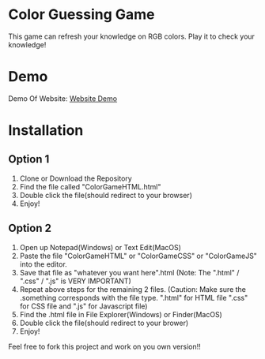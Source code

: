 # Color Guessing Game
This game can refresh your knowledge on RGB colors. Play it to check your knowledge!

# Demo
Demo Of Website: [Website Demo](https://imgur.com/gallery/jXdPwwM)

# Installation
## Option 1
1. Clone or Download the Repository
2. Find the file called "ColorGameHTML.html"
3. Double click the file(should redirect to your browser)
4. Enjoy!
## Option 2
1. Open up Notepad(Windows) or Text Edit(MacOS)
2. Paste the file "ColorGameHTML" or "ColorGameCSS" or "ColorGameJS" into the editor.
3. Save that file as "whatever you want here".html (Note: The ".html" / ".css" / ".js" is VERY IMPORTANT)
4. Repeat above steps for the remaining 2 files. (Caution: Make sure the .something corresponds with the file type. ".html" for HTML file ".css" for CSS file and ".js" for Javascript file)
5. Find the .html file in File Explorer(Windows) or Finder(MacOS)
6. Double click the file(should redirect to your brower)
7. Enjoy!

Feel free to fork this project and work on you own version!!
